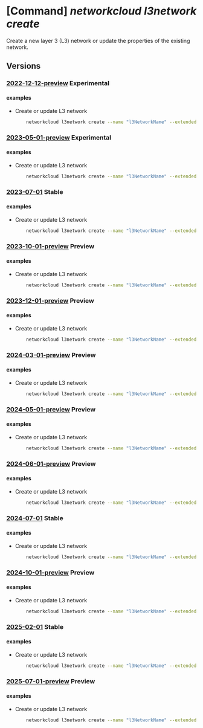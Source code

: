 # [Command] _networkcloud l3network create_

Create a new layer 3 (L3) network or update the properties of the existing network.

## Versions

### [2022-12-12-preview](/Resources/mgmt-plane/L3N1YnNjcmlwdGlvbnMve30vcmVzb3VyY2Vncm91cHMve30vcHJvdmlkZXJzL21pY3Jvc29mdC5uZXR3b3JrY2xvdWQvbDNuZXR3b3Jrcy97fQ==/2022-12-12-preview.xml) **Experimental**

<!-- mgmt-plane /subscriptions/{}/resourcegroups/{}/providers/microsoft.networkcloud/l3networks/{} 2022-12-12-preview -->

#### examples

- Create or update L3 network
    ```bash
        networkcloud l3network create --name "l3NetworkName" --extended-location name="/subscriptions/subscriptionId/resourceGroups/resourceGroupName/providers/Microsoft.ExtendedLocation/customLocations/clusterExtendedLocationName" type="CustomLocation" --location "location" --hybrid-aks-ipam-enabled "True" --hybrid-aks-plugin-type "DPDK" --interface-name "eth0" --ip-allocation-type "DualStack" --ipv4-connected-prefix "198.51.100.0/24" --ipv6-connected-prefix "2001:db8::/64" --l3-isolation-domain-id "/subscriptions/subscriptionId/resourceGroups/resourceGroupName/providers/Microsoft.ManagedNetworkFabric/l3IsolationDomains/l3IsolationDomainName" --vlan 12 --tags key1="myvalue1" key2="myvalue2" --resource-group "resourceGroupName"
    ```

### [2023-05-01-preview](/Resources/mgmt-plane/L3N1YnNjcmlwdGlvbnMve30vcmVzb3VyY2Vncm91cHMve30vcHJvdmlkZXJzL21pY3Jvc29mdC5uZXR3b3JrY2xvdWQvbDNuZXR3b3Jrcy97fQ==/2023-05-01-preview.xml) **Experimental**

<!-- mgmt-plane /subscriptions/{}/resourcegroups/{}/providers/microsoft.networkcloud/l3networks/{} 2023-05-01-preview -->

#### examples

- Create or update L3 network
    ```bash
        networkcloud l3network create --name "l3NetworkName" --extended-location name="/subscriptions/subscriptionId/resourceGroups/resourceGroupName/providers/Microsoft.ExtendedLocation/customLocations/clusterExtendedLocationName" type="CustomLocation" --location "location"  --interface-name "eth0" --ip-allocation-type "DualStack" --ipv4-connected-prefix "198.51.100.0/24" --ipv6-connected-prefix "2001:db8::/64" --l3-isolation-domain-id "/subscriptions/subscriptionId/resourceGroups/resourceGroupName/providers/Microsoft.ManagedNetworkFabric/l3IsolationDomains/l3IsolationDomainName" --vlan 12 --tags key1="myvalue1" key2="myvalue2" --resource-group "resourceGroupName"
    ```

### [2023-07-01](/Resources/mgmt-plane/L3N1YnNjcmlwdGlvbnMve30vcmVzb3VyY2Vncm91cHMve30vcHJvdmlkZXJzL21pY3Jvc29mdC5uZXR3b3JrY2xvdWQvbDNuZXR3b3Jrcy97fQ==/2023-07-01.xml) **Stable**

<!-- mgmt-plane /subscriptions/{}/resourcegroups/{}/providers/microsoft.networkcloud/l3networks/{} 2023-07-01 -->

#### examples

- Create or update L3 network
    ```bash
        networkcloud l3network create --name "l3NetworkName" --extended-location name="/subscriptions/subscriptionId/resourceGroups/resourceGroupName/providers/Microsoft.ExtendedLocation/customLocations/clusterExtendedLocationName" type="CustomLocation" --location "location"  --interface-name "eth0" --ip-allocation-type "DualStack" --ipv4-connected-prefix "198.51.100.0/24" --ipv6-connected-prefix "2001:db8::/64" --l3-isolation-domain-id "/subscriptions/subscriptionId/resourceGroups/resourceGroupName/providers/Microsoft.ManagedNetworkFabric/l3IsolationDomains/l3IsolationDomainName" --vlan 12 --tags key1="myvalue1" key2="myvalue2" --resource-group "resourceGroupName"
    ```

### [2023-10-01-preview](/Resources/mgmt-plane/L3N1YnNjcmlwdGlvbnMve30vcmVzb3VyY2Vncm91cHMve30vcHJvdmlkZXJzL21pY3Jvc29mdC5uZXR3b3JrY2xvdWQvbDNuZXR3b3Jrcy97fQ==/2023-10-01-preview.xml) **Preview**

<!-- mgmt-plane /subscriptions/{}/resourcegroups/{}/providers/microsoft.networkcloud/l3networks/{} 2023-10-01-preview -->

#### examples

- Create or update L3 network
    ```bash
        networkcloud l3network create --name "l3NetworkName" --extended-location name="/subscriptions/subscriptionId/resourceGroups/resourceGroupName/providers/Microsoft.ExtendedLocation/customLocations/clusterExtendedLocationName" type="CustomLocation" --location "location"  --interface-name "eth0" --ip-allocation-type "DualStack" --ipv4-connected-prefix "198.51.100.0/24" --ipv6-connected-prefix "2001:db8::/64" --l3-isolation-domain-id "/subscriptions/subscriptionId/resourceGroups/resourceGroupName/providers/Microsoft.ManagedNetworkFabric/l3IsolationDomains/l3IsolationDomainName" --vlan 12 --tags key1="myvalue1" key2="myvalue2" --resource-group "resourceGroupName"
    ```

### [2023-12-01-preview](/Resources/mgmt-plane/L3N1YnNjcmlwdGlvbnMve30vcmVzb3VyY2Vncm91cHMve30vcHJvdmlkZXJzL21pY3Jvc29mdC5uZXR3b3JrY2xvdWQvbDNuZXR3b3Jrcy97fQ==/2023-12-01-preview.xml) **Preview**

<!-- mgmt-plane /subscriptions/{}/resourcegroups/{}/providers/microsoft.networkcloud/l3networks/{} 2023-12-01-preview -->

#### examples

- Create or update L3 network
    ```bash
        networkcloud l3network create --name "l3NetworkName" --extended-location name="/subscriptions/subscriptionId/resourceGroups/resourceGroupName/providers/Microsoft.ExtendedLocation/customLocations/clusterExtendedLocationName" type="CustomLocation" --location "location"  --interface-name "eth0" --ip-allocation-type "DualStack" --ipv4-connected-prefix "198.51.100.0/24" --ipv6-connected-prefix "2001:db8::/64" --l3-isolation-domain-id "/subscriptions/subscriptionId/resourceGroups/resourceGroupName/providers/Microsoft.ManagedNetworkFabric/l3IsolationDomains/l3IsolationDomainName" --vlan 12 --tags key1="myvalue1" key2="myvalue2" --resource-group "resourceGroupName"
    ```

### [2024-03-01-preview](/Resources/mgmt-plane/L3N1YnNjcmlwdGlvbnMve30vcmVzb3VyY2Vncm91cHMve30vcHJvdmlkZXJzL21pY3Jvc29mdC5uZXR3b3JrY2xvdWQvbDNuZXR3b3Jrcy97fQ==/2024-03-01-preview.xml) **Preview**

<!-- mgmt-plane /subscriptions/{}/resourcegroups/{}/providers/microsoft.networkcloud/l3networks/{} 2024-03-01-preview -->

#### examples

- Create or update L3 network
    ```bash
        networkcloud l3network create --name "l3NetworkName" --extended-location name="/subscriptions/subscriptionId/resourceGroups/resourceGroupName/providers/Microsoft.ExtendedLocation/customLocations/clusterExtendedLocationName" type="CustomLocation" --location "location"  --interface-name "eth0" --ip-allocation-type "DualStack" --ipv4-connected-prefix "198.51.100.0/24" --ipv6-connected-prefix "2001:db8::/64" --l3-isolation-domain-id "/subscriptions/subscriptionId/resourceGroups/resourceGroupName/providers/Microsoft.ManagedNetworkFabric/l3IsolationDomains/l3IsolationDomainName" --vlan 12 --tags key1="myvalue1" key2="myvalue2" --resource-group "resourceGroupName"
    ```

### [2024-05-01-preview](/Resources/mgmt-plane/L3N1YnNjcmlwdGlvbnMve30vcmVzb3VyY2Vncm91cHMve30vcHJvdmlkZXJzL21pY3Jvc29mdC5uZXR3b3JrY2xvdWQvbDNuZXR3b3Jrcy97fQ==/2024-05-01-preview.xml) **Preview**

<!-- mgmt-plane /subscriptions/{}/resourcegroups/{}/providers/microsoft.networkcloud/l3networks/{} 2024-05-01-preview -->

#### examples

- Create or update L3 network
    ```bash
        networkcloud l3network create --name "l3NetworkName" --extended-location name="/subscriptions/subscriptionId/resourceGroups/resourceGroupName/providers/Microsoft.ExtendedLocation/customLocations/clusterExtendedLocationName" type="CustomLocation" --location "location"  --interface-name "eth0" --ip-allocation-type "DualStack" --ipv4-connected-prefix "198.51.100.0/24" --ipv6-connected-prefix "2001:db8::/64" --l3-isolation-domain-id "/subscriptions/subscriptionId/resourceGroups/resourceGroupName/providers/Microsoft.ManagedNetworkFabric/l3IsolationDomains/l3IsolationDomainName" --vlan 12 --tags key1="myvalue1" key2="myvalue2" --resource-group "resourceGroupName"
    ```

### [2024-06-01-preview](/Resources/mgmt-plane/L3N1YnNjcmlwdGlvbnMve30vcmVzb3VyY2Vncm91cHMve30vcHJvdmlkZXJzL21pY3Jvc29mdC5uZXR3b3JrY2xvdWQvbDNuZXR3b3Jrcy97fQ==/2024-06-01-preview.xml) **Preview**

<!-- mgmt-plane /subscriptions/{}/resourcegroups/{}/providers/microsoft.networkcloud/l3networks/{} 2024-06-01-preview -->

#### examples

- Create or update L3 network
    ```bash
        networkcloud l3network create --name "l3NetworkName" --extended-location name="/subscriptions/subscriptionId/resourceGroups/resourceGroupName/providers/Microsoft.ExtendedLocation/customLocations/clusterExtendedLocationName" type="CustomLocation" --location "location"  --interface-name "eth0" --ip-allocation-type "DualStack" --ipv4-connected-prefix "198.51.100.0/24" --ipv6-connected-prefix "2001:db8::/64" --l3-isolation-domain-id "/subscriptions/subscriptionId/resourceGroups/resourceGroupName/providers/Microsoft.ManagedNetworkFabric/l3IsolationDomains/l3IsolationDomainName" --vlan 12 --tags key1="myvalue1" key2="myvalue2" --resource-group "resourceGroupName"
    ```

### [2024-07-01](/Resources/mgmt-plane/L3N1YnNjcmlwdGlvbnMve30vcmVzb3VyY2Vncm91cHMve30vcHJvdmlkZXJzL21pY3Jvc29mdC5uZXR3b3JrY2xvdWQvbDNuZXR3b3Jrcy97fQ==/2024-07-01.xml) **Stable**

<!-- mgmt-plane /subscriptions/{}/resourcegroups/{}/providers/microsoft.networkcloud/l3networks/{} 2024-07-01 -->

#### examples

- Create or update L3 network
    ```bash
        networkcloud l3network create --name "l3NetworkName" --extended-location name="/subscriptions/subscriptionId/resourceGroups/resourceGroupName/providers/Microsoft.ExtendedLocation/customLocations/clusterExtendedLocationName" type="CustomLocation" --location "location"  --interface-name "eth0" --ip-allocation-type "DualStack" --ipv4-connected-prefix "198.51.100.0/24" --ipv6-connected-prefix "2001:db8::/64" --l3-isolation-domain-id "/subscriptions/subscriptionId/resourceGroups/resourceGroupName/providers/Microsoft.ManagedNetworkFabric/l3IsolationDomains/l3IsolationDomainName" --vlan 12 --tags key1="myvalue1" key2="myvalue2" --resource-group "resourceGroupName"
    ```

### [2024-10-01-preview](/Resources/mgmt-plane/L3N1YnNjcmlwdGlvbnMve30vcmVzb3VyY2Vncm91cHMve30vcHJvdmlkZXJzL21pY3Jvc29mdC5uZXR3b3JrY2xvdWQvbDNuZXR3b3Jrcy97fQ==/2024-10-01-preview.xml) **Preview**

<!-- mgmt-plane /subscriptions/{}/resourcegroups/{}/providers/microsoft.networkcloud/l3networks/{} 2024-10-01-preview -->

#### examples

- Create or update L3 network
    ```bash
        networkcloud l3network create --name "l3NetworkName" --extended-location name="/subscriptions/subscriptionId/resourceGroups/resourceGroupName/providers/Microsoft.ExtendedLocation/customLocations/clusterExtendedLocationName" type="CustomLocation" --location "location"  --interface-name "eth0" --ip-allocation-type "DualStack" --ipv4-connected-prefix "198.51.100.0/24" --ipv6-connected-prefix "2001:db8::/64" --l3-isolation-domain-id "/subscriptions/subscriptionId/resourceGroups/resourceGroupName/providers/Microsoft.ManagedNetworkFabric/l3IsolationDomains/l3IsolationDomainName" --vlan 12 --tags key1="myvalue1" key2="myvalue2" --resource-group "resourceGroupName"
    ```

### [2025-02-01](/Resources/mgmt-plane/L3N1YnNjcmlwdGlvbnMve30vcmVzb3VyY2Vncm91cHMve30vcHJvdmlkZXJzL21pY3Jvc29mdC5uZXR3b3JrY2xvdWQvbDNuZXR3b3Jrcy97fQ==/2025-02-01.xml) **Stable**

<!-- mgmt-plane /subscriptions/{}/resourcegroups/{}/providers/microsoft.networkcloud/l3networks/{} 2025-02-01 -->

#### examples

- Create or update L3 network
    ```bash
        networkcloud l3network create --name "l3NetworkName" --extended-location name="/subscriptions/subscriptionId/resourceGroups/resourceGroupName/providers/Microsoft.ExtendedLocation/customLocations/clusterExtendedLocationName" type="CustomLocation" --location "location"  --interface-name "eth0" --ip-allocation-type "DualStack" --ipv4-connected-prefix "198.51.100.0/24" --ipv6-connected-prefix "2001:db8::/64" --l3-isolation-domain-id "/subscriptions/subscriptionId/resourceGroups/resourceGroupName/providers/Microsoft.ManagedNetworkFabric/l3IsolationDomains/l3IsolationDomainName" --vlan 12 --tags key1="myvalue1" key2="myvalue2" --resource-group "resourceGroupName"
    ```

### [2025-07-01-preview](/Resources/mgmt-plane/L3N1YnNjcmlwdGlvbnMve30vcmVzb3VyY2Vncm91cHMve30vcHJvdmlkZXJzL21pY3Jvc29mdC5uZXR3b3JrY2xvdWQvbDNuZXR3b3Jrcy97fQ==/2025-07-01-preview.xml) **Preview**

<!-- mgmt-plane /subscriptions/{}/resourcegroups/{}/providers/microsoft.networkcloud/l3networks/{} 2025-07-01-preview -->

#### examples

- Create or update L3 network
    ```bash
        networkcloud l3network create --name "l3NetworkName" --extended-location name="/subscriptions/subscriptionId/resourceGroups/resourceGroupName/providers/Microsoft.ExtendedLocation/customLocations/clusterExtendedLocationName" type="CustomLocation" --location "location"  --interface-name "eth0" --ip-allocation-type "DualStack" --ipv4-connected-prefix "198.51.100.0/24" --ipv6-connected-prefix "2001:db8::/64" --l3-isolation-domain-id "/subscriptions/subscriptionId/resourceGroups/resourceGroupName/providers/Microsoft.ManagedNetworkFabric/l3IsolationDomains/l3IsolationDomainName" --vlan 12 --tags key1="myvalue1" key2="myvalue2" --resource-group "resourceGroupName"
    ```
